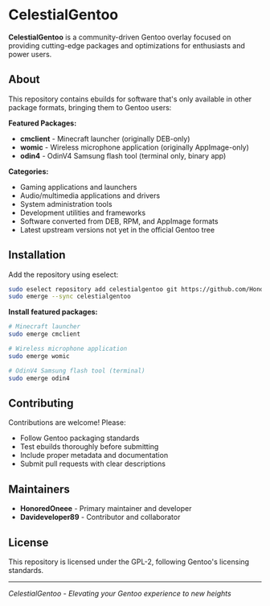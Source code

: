 
# CelestialGentoo

**CelestialGentoo** is a community-driven Gentoo overlay focused on providing cutting-edge packages and optimizations for enthusiasts and power users.

## About

This repository contains ebuilds for software that's only available in other package formats, bringing them to Gentoo users:

**Featured Packages:**
- **cmclient** - Minecraft launcher (originally DEB-only)
- **womic** - Wireless microphone application (originally AppImage-only)
- **odin4** - OdinV4 Samsung flash tool (terminal only, binary app)

**Categories:**
- Gaming applications and launchers
- Audio/multimedia applications and drivers
- System administration tools
- Development utilities and frameworks
- Software converted from DEB, RPM, and AppImage formats
- Latest upstream versions not yet in the official Gentoo tree

## Installation

Add the repository using eselect:

```bash
sudo eselect repository add celestialgentoo git https://github.com/HonoredOneee/CelestialGentoo.git
sudo emerge --sync celestialgentoo
```

**Install featured packages:**

```bash
# Minecraft launcher
sudo emerge cmclient

# Wireless microphone application
sudo emerge womic

# OdinV4 Samsung flash tool (terminal)
sudo emerge odin4
```

## Contributing

Contributions are welcome! Please:

- Follow Gentoo packaging standards  
- Test ebuilds thoroughly before submitting  
- Include proper metadata and documentation  
- Submit pull requests with clear descriptions  

## Maintainers

- **HonoredOneee** - Primary maintainer and developer  
- **Davideveloper89** - Contributor and collaborator  

## License

This repository is licensed under the GPL-2, following Gentoo's licensing standards.

---

*CelestialGentoo - Elevating your Gentoo experience to new heights*
